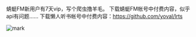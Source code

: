 蜻蜓FM新用户有7天vip，写个爬虫撸羊毛。
下载蜻蜓FM帐号中付费内容，似乎api有问题……
下载懒人听书帐号中付费内容：https://github.com/yoval/lrts

![mark](http://imgs.bizha.top/bizha/20201030/aW8CR2sBjn2Q.png?imageslim)
